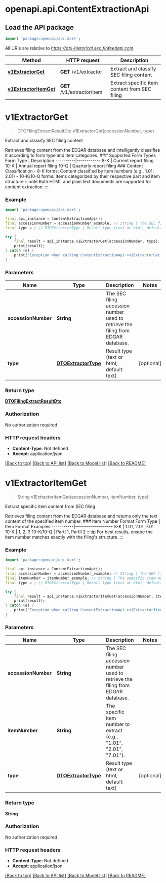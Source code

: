 # openapi.api.ContentExtractionApi

## Load the API package
```dart
import 'package:openapi/api.dart';
```

All URIs are relative to *https://api-historical.sec.finfeedapi.com*

Method | HTTP request | Description
------------- | ------------- | -------------
[**v1ExtractorGet**](ContentExtractionApi.md#v1extractorget) | **GET** /v1/extractor | Extract and classify SEC filing content 
[**v1ExtractorItemGet**](ContentExtractionApi.md#v1extractoritemget) | **GET** /v1/extractor/item | Extract specific item content from SEC filing


# **v1ExtractorGet**
> DTOFilingExtractResultDto v1ExtractorGet(accessionNumber, type)

Extract and classify SEC filing content 

Retrieves filing content from the EDGAR database and intelligently classifies it according to form type and item categories.    ### Supported Form Types    Form Type | Description  ----------|------------  8-K      | Current report filing  10-K     | Annual report filing  10-Q     | Quarterly report filing    ### Content Classification  - 8-K forms: Content classified by item numbers (e.g., 1.01, 2.01)  - 10-K/10-Q forms: Items categorized by their respective part and item structure    :::note  Both HTML and plain text documents are supported for content extraction.  :::

### Example
```dart
import 'package:openapi/api.dart';

final api_instance = ContentExtractionApi();
final accessionNumber = accessionNumber_example; // String | The SEC filing accession number used to retrieve the filing from EDGAR database.
final type = ; // DTOExtractorType | Result type (text or html, default: text)

try {
    final result = api_instance.v1ExtractorGet(accessionNumber, type);
    print(result);
} catch (e) {
    print('Exception when calling ContentExtractionApi->v1ExtractorGet: $e\n');
}
```

### Parameters

Name | Type | Description  | Notes
------------- | ------------- | ------------- | -------------
 **accessionNumber** | **String**| The SEC filing accession number used to retrieve the filing from EDGAR database. | 
 **type** | [**DTOExtractorType**](.md)| Result type (text or html, default: text) | [optional] 

### Return type

[**DTOFilingExtractResultDto**](DTOFilingExtractResultDto.md)

### Authorization

No authorization required

### HTTP request headers

 - **Content-Type**: Not defined
 - **Accept**: application/json

[[Back to top]](#) [[Back to API list]](../README.md#documentation-for-api-endpoints) [[Back to Model list]](../README.md#documentation-for-models) [[Back to README]](../README.md)

# **v1ExtractorItemGet**
> String v1ExtractorItemGet(accessionNumber, itemNumber, type)

Extract specific item content from SEC filing

Retrieves filing content from the EDGAR database and returns only the text content of the specified item number.    ### Item Number Format    Form Type | Item Format Examples  -----------|-------------------  8-K       | 1.01, 2.01, 7.01  10-K      | 1, 2, 3  10-K/10-Q | PartI 1, PartII 2    :::tip  For best results, ensure the item number matches exactly with the filing's structure.  :::

### Example
```dart
import 'package:openapi/api.dart';

final api_instance = ContentExtractionApi();
final accessionNumber = accessionNumber_example; // String | The SEC filing accession number used to retrieve the filing from EDGAR database.
final itemNumber = itemNumber_example; // String | The specific item number to extract (e.g., \"1.01\", \"2.01\", \"7.01\").
final type = ; // DTOExtractorType | Result type (text or html, default: text)

try {
    final result = api_instance.v1ExtractorItemGet(accessionNumber, itemNumber, type);
    print(result);
} catch (e) {
    print('Exception when calling ContentExtractionApi->v1ExtractorItemGet: $e\n');
}
```

### Parameters

Name | Type | Description  | Notes
------------- | ------------- | ------------- | -------------
 **accessionNumber** | **String**| The SEC filing accession number used to retrieve the filing from EDGAR database. | 
 **itemNumber** | **String**| The specific item number to extract (e.g., \"1.01\", \"2.01\", \"7.01\"). | 
 **type** | [**DTOExtractorType**](.md)| Result type (text or html, default: text) | [optional] 

### Return type

**String**

### Authorization

No authorization required

### HTTP request headers

 - **Content-Type**: Not defined
 - **Accept**: application/json

[[Back to top]](#) [[Back to API list]](../README.md#documentation-for-api-endpoints) [[Back to Model list]](../README.md#documentation-for-models) [[Back to README]](../README.md)

